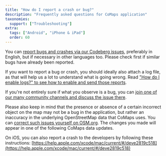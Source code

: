 ```yaml
---
title: "How do I report a crash or bug?"
description: "Frequently asked questions for CoMaps application"
taxonomies:
  support: ["Troubleshooting"]
extra:
  tags: ["Android", "iPhone & iPad"]
  order: 60
---
```

You can [report bugs and crashes via our Codeberg issues](https://codeberg.org/comaps/comaps/issues), preferably in English, but if necessary in other languages too. 
Please check first if similar bugs have already been reported. 

If you want to report a bug or crash, you should ideally also attach a log file, as that will help us a lot to understand what is going wrong.
Read ["How do I enable logs?" to see how to enable and send those reports](/support/how-do-i-enable-logs/).


If you're not entirely sure if what you observe is a bug, you can [join one of our many community channels and discuss the issue there](https://www.comaps.app/community/). 

Please also keep in mind that the presence or absence of a certain incorrect object on the map may not be a bug in the application, but rather an inaccuracy in the underlying OpenStreetMap data that CoMaps uses. 
You can [correct such issues yourself on OSM.org](@/support/something-is-wrong-on-the-map/index.md). The changes you made will appear in one of the following CoMaps data updates.

On iOS, you can also report a crash to the developers by following these instructions:  [https://help.apple.com/xcode/mac/current/#/deve2819c518](https://help.apple.com/xcode/mac/current/#/deve2819c518)
